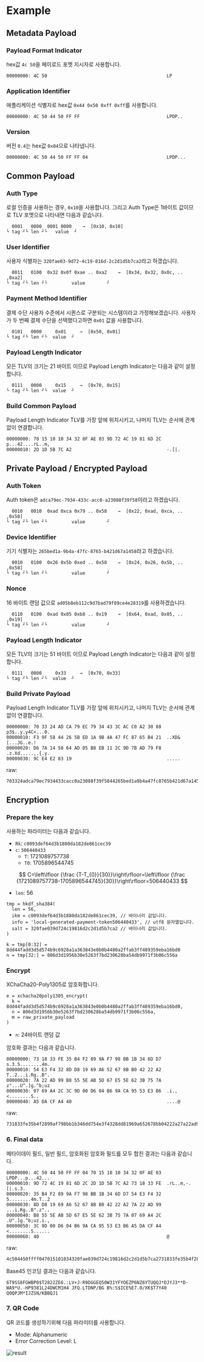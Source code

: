 # Example

## Metadata Payload

### Payload Format Indicator

hex값 `4c 50`을 페이로드 포멧 지시자로 사용합니다.

```text
00000000: 4C 50                                            LP
```

### Application Identifier

애플리케이션 식별자로  hex값 `0x44 0x50 0xff 0xff`를 사용합니다. 

```text
00000000: 4C 50 44 50 FF FF                                LPDP..
```

### Version

버전 `0.4`는 hex값 `0x04`으로 나타냅니다.

```text
00000000: 4C 50 44 50 FF FF 04                             LPDP...
```

## Common Payload

### Auth Type

로컬 인증을 사용하는 경우, `0x10`을 사용합니다. 그리고 Auth Type은 1바이트 값이므로 TLV 포멧으로 나타내면 다음과 같습니다.

```text
  0001   0000  0001 0000    →  [0x10, 0x10]
└ tag ┘└ len ┘└   value  ┘
```

### User Identifier

사용자 식별자는 `320fae03-9d72-4c19-816d-2c2d1d5b7ca2`라고 하겠습니다.

```text
  0011   0100  0x32 0x0f 0xae .. 0xa2    →  [0x34, 0x32, 0x0c, .. ,0xa2]
└ tag ┘└ len ┘└         value        ┘
```

### Payment Method Identifier

결제 수단 사용자 수준에서 시퀀스로 구분되는 시스템이라고 가정해보겠습니다. 사용자가 두 번째 결제 수단을 선택했다고하면 `0x01` 값을 사용합니다.

```text
  0101   0000     0x01     →  [0x50, 0x01]
└ tag ┘└ len ┘└  value  ┘ 
```

### Payload Length Indicator

모든 TLV의 크기는 21 바이트 이므로 Payload Length Indicator는 다음과 같이 설정합니다.

```text
  0111   0000     0x15     →  [0x70, 0x15]
└ tag ┘└ len ┘└  value  ┘ 
```

### Build Common Payload

Payload Length Indicator TLV를 가장 앞에 위치시키고, 나머지 TLV는 순서에 관계없이 연결합니다.

```text
00000000: 70 15 10 10 34 32 0F AE 03 9D 72 4C 19 81 6D 2C  p...42....rL..m,
00000010: 2D 1D 5B 7C A2                                   -.[|.
```

## Private Payload / Encrypted Payload

### Auth Token

Auth token은 `adca79ec-7934-433c-acc0-a23088f39f58`이라고 하겠습니다.

```text
  0010   0010  0xad 0xca 0x79 .. 0x58    →  [0x22, 0xad, 0xca, .. ,0x58]
└ tag ┘└ len ┘└         value        ┘
```

### Device Identifier

기기 식별자는 `265bed1a-9b4a-47fc-8765-b421d67a1458`라고 하겠습니다.

```text
  0010   0100  0x26 0x5b 0xed .. 0x58    →  [0x24, 0x26, 0x5b, .. ,0x58]
└ tag ┘└ len ┘└         value        ┘
```

### Nonce

16 바이트 랜덤 값으로 `ad05b8eb112c9d7bad79f89ce4e28319`를 사용하겠습니다.

```text
  0110   0100  0xad 0x05 0xb8 .. 0x19    →  [0x64, 0xad, 0x05, .. ,0x19]
└ tag ┘└ len ┘└         value        ┘
```

### Payload Length Indicator

모든 TLV의 크기는 51 바이트 이므로 Payload Length Indicator는 다음과 같이 설정합니다.

```text
  0111   0000     0x33     →  [0x70, 0x33]
└ tag ┘└ len ┘└  value  ┘ 
```

### Build Private Payload

Payload Length Indicator TLV를 가장 앞에 위치시키고, 나머지 TLV는 순서에 관계없이 연결합니다.

```text
00000000: 70 33 24 AD CA 79 EC 79 34 43 3C AC C0 A2 30 88  p3$..y.y4C<...0.
00000010: F3 9F 58 44 26 5B ED 1A 9B 4A 47 FC 87 65 B4 21  ..XD&[...JG..e.!
00000020: D6 7A 14 58 64 AD 05 B8 EB 11 2C 9D 7B AD 79 F8  .z.Xd.....,.{.y.
00000030: 9C E4 E2 83 19                                   .....
```

raw:

```text
703324adca79ec7934433cacc0a23088f39f5844265bed1a9b4a47fc8765b421d67a145864ad05b8eb112c9d7bad79f89ce4e28319
```

## Encryption

### Prepare the key

사용하는 파라미터는 다음과 같습니다.

- `Rk`: `c0093def64d3b1880da182de861cec39`
- `c`: `506440433`
  - `T`: 1721089757738
  - `T0`: 1705896544745

$$
C=\left\lfloor {\frac {T-T_{0}}{30}}\right\rfloor=\left\lfloor {\frac {1721089757738-1705896544745}{30}}\right\rfloor=506440433
$$

- `len`: 56

```text
tmp = hkdf_sha384(
  len = 56,
  ikm = c0093def64d3b1880da182de861cec39, // 바이너리 값입니다.
  info = 'local-generated-payment-token506440433', // utf8 문자열입니다.
  salt = 320fae039d724c19816d2c2d1d5b7ca2 // 바이너리 값입니다.
)

k = tmp[0:32] = 8dd44fadd3d5d574b9c6928a1a363843e0b0b4480a2ffab3ff489359eba16bd0
n = tmp[32:] = 806d3d1956b30e5263f7bd230628ba54db9971f3b06c556a
```

### Encrypt

XChaCha20-Poly1305로 암호화합니다.

```text
e = xchacha20poly1305_encrypt(
  k = 8dd44fadd3d5d574b9c6928a1a363843e0b0b4480a2ffab3ff489359eba16bd0, 
  n = 806d3d1956b30e5263f7bd230628ba54db9971f3b06c556a, 
  m = raw_private_payload
)
```

- `n`: 24바이트 랜덤 값

암호화 결과는 다음과 같습니다.

```text
00000000: 73 18 33 FE 35 B4 F2 89 9A F7 98 BB 1B 34 6D D7  s.3.5........4m.
00000010: 54 E3 F4 32 8D D8 19 69 A6 52 67 8B B0 42 22 A2  T..2...i.Rg..B".
00000020: 7A 22 AD 99 B8 55 5E AB 5D 67 E5 5E 62 3B 75 7A  z"...U^.]g.^b;uz
00000030: 07 69 A4 2C 3C 9D 00 D6 04 B6 9A CA 95 53 E3 B6  .i.,<........S..
00000040: A5 DA CF A4 40                                   ....@
```

raw:

```text
731833fe35b4f2899af798bb1b346dd754e3f4328dd81969a652678bb04222a27a22ad99b8555eab5d67e55e623b757a0769a42c3c9d00d604b69aca9553e3b6a5dacfa440
```

### 6. Final data

메타이데이 필드, 일반 필드, 암호화된 암호화 필드를 모두 합친 결과는 다음과 같습니다.

```text
00000000: 4C 50 44 50 FF FF 04 70 15 10 10 34 32 0F AE 03  LPDP...p...42...
00000010: 9D 72 4C 19 81 6D 2C 2D 1D 5B 7C A2 73 18 33 FE  .rL..m,-.[|.s.3.
00000020: 35 B4 F2 89 9A F7 98 BB 1B 34 6D D7 54 E3 F4 32  5........4m.T..2
00000030: 8D D8 19 69 A6 52 67 8B B0 42 22 A2 7A 22 AD 99  ...i.Rg..B".z"..
00000040: B8 55 5E AB 5D 67 E5 5E 62 3B 75 7A 07 69 A4 2C  .U^.]g.^b;uz.i.,
00000050: 3C 9D 00 D6 04 B6 9A CA 95 53 E3 B6 A5 DA CF A4  <........S......
00000060: 40                                               @
```

raw:

```text
4c504450ffff047015101034320fae039d724c19816d2c2d1d5b7ca2731833fe35b4f2899af798bb1b346dd754e3f4328dd81969a652678bb04222a27a22ad99b8555eab5d67e55e623b757a0769a42c3c9d00d604b69aca9553e3b6a5dacfa440
```

Base45 인코딩 결과는 다음과 같습니다.

```text
6T9SS8FGWBP0$T2822ZE6.:LV+J-R9DGGEQ50W31YFYOEZP6NZ6YTUQQJ*DJYJ3**D-WA9*U.-HP9381L24DWCM1H4 JFQ.LTDNP/BG B%:S$ICE%E7.0/XK$T7Y40 Q0QPJM*IJZSN/KBBQJ1
```

### 7. QR Code

QR 코드를 생성하기위해 다음 파라미터를 사용합니다.

- Mode: Alphanumeric
- Error Correction Level: L

![result](./static/result.png)